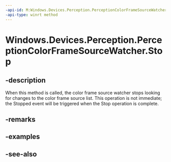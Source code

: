 ```yaml
---
-api-id: M:Windows.Devices.Perception.PerceptionColorFrameSourceWatcher.Stop
-api-type: winrt method
---
```


<!-- Method syntax
public void Stop()
-->

# Windows.Devices.Perception.PerceptionColorFrameSourceWatcher.Stop

## -description
When this method is called, the color frame source watcher stops looking for changes to the color frame source list. This operation is not immediate; the Stopped event will be triggered when the Stop operation is complete.

## -remarks

## -examples

## -see-also
